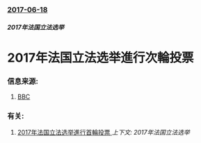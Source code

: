 ### [2017-06-18](/zh/news/2017/06/18/index.md)

##### 2017年法国立法选举
# 2017年法国立法选举進行次輪投票 




### 信息来源:

1. [BBC](http://www.bbc.co.uk/news/world-europe-40317135)

### 有关:

1. [2017年法国立法选举進行首輪投票 ](/zh/news/2017/06/11/2017年法国立法选举進行首輪投票.md) _上下文: 2017年法国立法选举_
